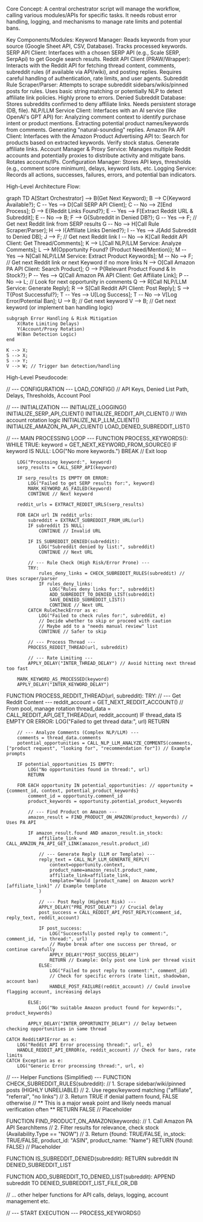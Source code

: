 Core Concept:
A central orchestrator script will manage the workflow, calling various modules/APIs for specific tasks. It needs robust error handling, logging, and mechanisms to manage rate limits and potential bans.

Key Components/Modules:
Keyword Manager: Reads keywords from your source (Google Sheet API, CSV, Database). Tracks processed keywords.
SERP API Client: Interfaces with a chosen SERP API (e.g., Scale SERP, SerpApi) to get Google search results.
Reddit API Client (PRAW/Wrapper): Interacts with the Reddit API for fetching thread content, comments, subreddit rules (if available via API/wiki), and posting replies. Requires careful handling of authentication, rate limits, and user agents.
Subreddit Rule Scraper/Parser: Attempts to scrape subreddit sidebars/wikis/pinned posts for rules. Uses basic string matching or potentially NLP to detect affiliate link policies. Highly prone to errors.
Denied Subreddit Database: Stores subreddits confirmed to deny affiliate links. Needs persistent storage (DB, file).
NLP/LLM Service Client: Interfaces with an AI service (like OpenAI's GPT API) for:
Analyzing comment context to identify purchase intent or product mentions.
Extracting potential product names/keywords from comments.
Generating "natural-sounding" replies.
Amazon PA API Client: Interfaces with the Amazon Product Advertising API to:
Search for products based on extracted keywords.
Verify stock status.
Generate affiliate links.
Account Manager & Proxy Service: Manages multiple Reddit accounts and potentially proxies to distribute activity and mitigate bans. Rotates accounts/IPs.
Configuration Manager: Stores API keys, thresholds (e.g., comment score minimum), delays, keyword lists, etc.
Logging Service: Records all actions, successes, failures, errors, and potential ban indicators.

High-Level Architecture Flow:

graph TD
    A[Start Orchestrator] --> B(Get Next Keyword);
    B --> C{Keyword Available?};
    C -- Yes --> D[Call SERP API Client];
    C -- No --> Z[End Process];
    D --> E{Reddit Links Found?};
    E -- Yes --> F[Extract Reddit URL & Subreddit];
    E -- No --> B;
    F --> G{Subreddit in Denied DB?};
    G -- Yes --> F; // Get next Reddit link from SERP results
    G -- No --> H[Call Rule Scraper/Parser];
    H --> I{Affiliate Links Denied?};
    I -- Yes --> J[Add Subreddit to Denied DB];
    J --> F; // Get next Reddit link
    I -- No --> K[Call Reddit API Client: Get Thread/Comments];
    K --> L[Call NLP/LLM Service: Analyze Comments];
    L --> M{Opportunity Found? (Product Need/Mention)};
    M -- Yes --> N[Call NLP/LLM Service: Extract Product Keywords];
    M -- No --> F; // Get next Reddit link or next Keyword if no more links
    N --> O[Call Amazon PA API Client: Search Product];
    O --> P{Relevant Product Found & In Stock?};
    P -- Yes --> Q[Call Amazon PA API Client: Get Affiliate Link];
    P -- No --> L; // Look for next opportunity in comments
    Q --> R[Call NLP/LLM Service: Generate Reply];
    R --> S[Call Reddit API Client: Post Reply];
    S --> T{Post Successful?};
    T -- Yes --> U[Log Success];
    T -- No --> V[Log Error/Potential Ban];
    U --> B; // Get next keyword
    V --> B; // Get next keyword (or implement ban handling logic)

    subgraph Error Handling & Risk Mitigation
        X(Rate Limiting Delays)
        Y(Account/Proxy Rotation)
        W(Ban Detection Logic)
    end

    K --> X;
    S --> X;
    S --> Y;
    V --> W; // Trigger ban detection/handling

High-Level Pseudocode:

// --- CONFIGURATION ---
LOAD_CONFIG() // API Keys, Denied List Path, Delays, Thresholds, Account Pool

// --- INITIALIZATION ---
INITIALIZE_LOGGING()
INITIALIZE_SERP_API_CLIENT()
INITIALIZE_REDDIT_API_CLIENT() // With account rotation logic
INITIALIZE_NLP_LLM_CLIENT()
INITIALIZE_AMAZON_PA_API_CLIENT()
LOAD_DENIED_SUBREDDIT_LIST()

// --- MAIN PROCESSING LOOP ---
FUNCTION PROCESS_KEYWORDS():
    WHILE TRUE:
        keyword = GET_NEXT_KEYWORD_FROM_SOURCE()
        IF keyword IS NULL:
            LOG("No more keywords.")
            BREAK // Exit loop

        LOG("Processing keyword:", keyword)
        serp_results = CALL_SERP_API(keyword)

        IF serp_results IS EMPTY OR ERROR:
            LOG("Failed to get SERP results for:", keyword)
            MARK_KEYWORD_AS_FAILED(keyword)
            CONTINUE // Next keyword

        reddit_urls = EXTRACT_REDDIT_URLS(serp_results)

        FOR EACH url IN reddit_urls:
            subreddit = EXTRACT_SUBREDDIT_FROM_URL(url)
            IF subreddit IS NULL:
                CONTINUE // Invalid URL

            IF IS_SUBREDDIT_DENIED(subreddit):
                LOG("Subreddit denied by list:", subreddit)
                CONTINUE // Next URL

            // --- Rule Check (High Risk/Error Prone) ---
            TRY:
                rules_deny_links = CHECK_SUBREDDIT_RULES(subreddit) // Uses scraper/parser
                IF rules_deny_links:
                    LOG("Rules deny links for:", subreddit)
                    ADD_SUBREDDIT_TO_DENIED_LIST(subreddit)
                    SAVE_DENIED_SUBREDDIT_LIST()
                    CONTINUE // Next URL
            CATCH RuleCheckError as e:
                LOG("Failed to check rules for:", subreddit, e)
                // Decide whether to skip or proceed with caution
                // Maybe add to a "needs manual review" list
                CONTINUE // Safer to skip

            // --- Process Thread ---
            PROCESS_REDDIT_THREAD(url, subreddit)

            // --- Rate Limiting ---
            APPLY_DELAY("INTER_THREAD_DELAY") // Avoid hitting next thread too fast

        MARK_KEYWORD_AS_PROCESSED(keyword)
        APPLY_DELAY("INTER_KEYWORD_DELAY")

FUNCTION PROCESS_REDDIT_THREAD(url, subreddit):
    TRY:
        // --- Get Reddit Content ---
        reddit_account = GET_NEXT_REDDIT_ACCOUNT() // From pool, manage rotation
        thread_data = CALL_REDDIT_API_GET_THREAD(url, reddit_account)
        IF thread_data IS EMPTY OR ERROR:
            LOG("Failed to get thread data:", url)
            RETURN

        // --- Analyze Comments (Complex NLP/LLM) ---
        comments = thread_data.comments
        potential_opportunities = CALL_NLP_LLM_ANALYZE_COMMENTS(comments, ["product request", "looking for", "recommendation for"]) // Example prompts

        IF potential_opportunities IS EMPTY:
            LOG("No opportunities found in thread:", url)
            RETURN

        FOR EACH opportunity IN potential_opportunities: // opportunity = {comment_id, context, potential_product_keywords}
            comment_id = opportunity.comment_id
            product_keywords = opportunity.potential_product_keywords

            // --- Find Product on Amazon ---
            amazon_result = FIND_PRODUCT_ON_AMAZON(product_keywords) // Uses PA API

            IF amazon_result.found AND amazon_result.in_stock:
                affiliate_link = CALL_AMAZON_PA_API_GET_LINK(amazon_result.product_id)

                // --- Generate Reply (LLM or Template) ---
                reply_text = CALL_NLP_LLM_GENERATE_REPLY(
                    context=opportunity.context,
                    product_name=amazon_result.product_name,
                    affiliate_link=affiliate_link,
                    template="Would [product_name] on Amazon work? [affiliate_link]" // Example template
                )

                // --- Post Reply (Highest Risk) ---
                APPLY_DELAY("PRE_POST_DELAY") // Crucial delay
                post_success = CALL_REDDIT_API_POST_REPLY(comment_id, reply_text, reddit_account)

                IF post_success:
                    LOG("Successfully posted reply to comment:", comment_id, "in thread:", url)
                    // Maybe break after one success per thread, or continue carefully
                    APPLY_DELAY("POST_SUCCESS_DELAY")
                    RETURN // Example: Only post one link per thread visit
                ELSE:
                    LOG("Failed to post reply to comment:", comment_id)
                    // Check for specific errors (rate limit, shadowban, account ban)
                    HANDLE_POST_FAILURE(reddit_account) // Could involve flagging account, increasing delays

            ELSE:
                LOG("No suitable Amazon product found for keywords:", product_keywords)

            APPLY_DELAY("INTER_OPPORTUNITY_DELAY") // Delay between checking opportunities in same thread

    CATCH RedditAPIError as e:
        LOG("Reddit API Error processing thread:", url, e)
        HANDLE_REDDIT_API_ERROR(e, reddit_account) // Check for bans, rate limits
    CATCH Exception as e:
        LOG("Generic Error processing thread:", url, e)

// --- Helper Functions (Simplified) ---
FUNCTION CHECK_SUBREDDIT_RULES(subreddit):
    // 1. Scrape sidebar/wiki/pinned posts (HIGHLY UNRELIABLE)
    // 2. Use regex/keyword matching ("affiliate", "referral", "no links")
    // 3. Return TRUE if denial pattern found, FALSE otherwise
    // ** This is a major weak point and likely needs manual verification often **
    RETURN FALSE // Placeholder

FUNCTION FIND_PRODUCT_ON_AMAZON(keywords):
    // 1. Call Amazon PA API SearchItems
    // 2. Filter results for relevance, check stock (Availability.Type == "NOW")
    // 3. Return {found: TRUE/FALSE, in_stock: TRUE/FALSE, product_id: "ASIN", product_name: "Name"}
    RETURN {found: FALSE} // Placeholder

FUNCTION IS_SUBREDDIT_DENIED(subreddit):
    RETURN subreddit IN DENIED_SUBREDDIT_LIST

FUNCTION ADD_SUBREDDIT_TO_DENIED_LIST(subreddit):
    APPEND subreddit TO DENIED_SUBREDDIT_LIST_FILE_OR_DB

// ... other helper functions for API calls, delays, logging, account management etc.

// --- START EXECUTION ---
PROCESS_KEYWORDS()
